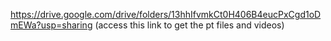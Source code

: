 https://drive.google.com/drive/folders/13hhIfvmkCt0H406B4eucPxCgd1oDmEWa?usp=sharing   (access this link to get the pt files and videos)
